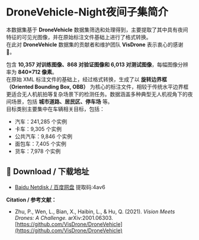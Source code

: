 # DroneVehicle-Night夜间子集简介

本数据集基于 **DroneVehicle** 数据集筛选和处理得到，主要提取了其中具有夜间特征的可见光图像，并在原始标注文件基础上进行了格式转换。  
在此对 **DroneVehicle** 数据集的贡献者和维护团队 **VisDrone** 表示衷心的感谢 🙏。    

包含 **10,357 对训练图像、868 对验证图像和 6,013 对测试图像**，每幅图像分辨率为 **840×712 像素**。  
在原始 XML 标注文件的基础上，经过格式转换，生成了以 **旋转边界框（Oriented Bounding Box, OBB）** 为核心的标注文件，相较于传统水平边界框更适合无人机航拍等复杂场景下的检测任务。数据涵盖多种典型无人机视角下的夜间场景，包括 **城市道路、居民区、停车场** 等。  
目标类别主要集中在车辆相关目标，包括：
- 汽车：241,285 个实例  
- 卡车：9,305 个实例  
- 公共汽车：9,846 个实例  
- 面包车：7,405 个实例  
- 货车：7,978 个实例

## 🔗 Download / 下载地址
- [Baidu Netdisk / 百度网盘](https://pan.baidu.com/s/1Oe7g_4c5XHPeuFsqphmumg) 提取码:4av6

**Citation / 参考文献：**  
- Zhu, P., Wen, L., Bian, X., Haibin, L., & Hu, Q. (2021). *Vision Meets Drones: A Challenge.* arXiv:2001.06303.  
  [https://github.com/VisDrone/DroneVehicle](https://github.com/VisDrone/DroneVehicle)
